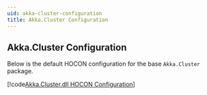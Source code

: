 ```yaml
---
uid: akka-cluster-configuration
title: Akka.Cluster Configuration
---
```


## Akka.Cluster Configuration

Below is the default HOCON configuration for the base `Akka.Cluster` package.

[!code[Akka.Cluster.dll HOCON Configuration](../../../src/core/Akka.Cluster/Configuration/Cluster.conf)]
